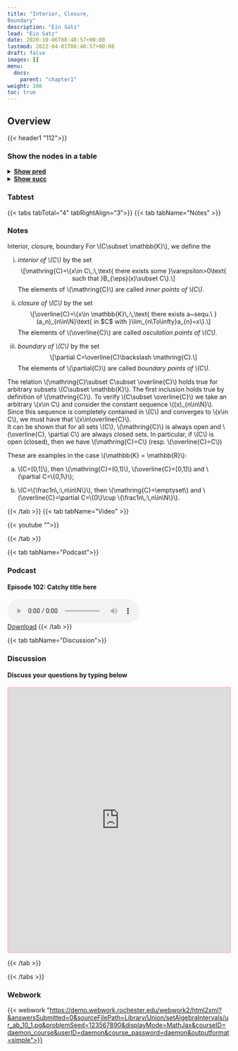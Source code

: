 ```yaml
---
title: "Interior, Closure,
Boundary"
description: "Ein Satz"
lead: "Ein Satz"
date: 2020-10-06T08:48:57+00:00
lastmod: 2022-04-01T08:48:57+00:00
draft: false
images: []
menu:
  docs:
    parent: "chapter1"
weight: 100
toc: true
---
```


## Overview

{{< header1 "112">}}

### Show the nodes in a table

<details>
<summary><b><u>Show pred</u></b></summary>
<div class="table-responsive-sm">
<table class="table">
<thead>
  <tr>
    <th scope="col">Concept</th>
    <th scope="col">Content</th>
  </tr>
</thead>
<tbody>

<tr>
<th scope="row"><a href="../../chapter0/001/">Sets</a></th>
<td>Sets are the basic building blocks for a lot of mathematics. In order to rigorously define numbers and doing real analysis, we need to know how to work with sets.</td>
</tr>
        
<tr>
<th scope="row"><a href="../../chapter1/110/">Open, Closed,
Compact sets</a></th>
<td>Ein Satz</td>
</tr>
        
<tr>
<th scope="row"><a href="../../chapter1/111/">Heine-Borel Theorem</a></th>
<td>Ein Satz</td>
</tr>
        
<tr class="bg-danger">
<th scope="row"><a href="../../chapter1/112/">Interior, Closure,
Boundary</a></th>
<td>Ein Satz</td>
</tr>
        
</tbody>
</table>
</div>
</details>

<details>
<summary><b><u>Show succ</u></b></summary>
<div class="table-responsive-sm">
<table class="table">
<thead>
  <tr>
    <th scope="col">Concept</th>
    <th scope="col">Content</th>
  </tr>
</thead>
<tbody>

<tr class="bg-danger">
<th scope="row"><a href="../../chapter1/112/">Interior, Closure,
Boundary</a></th>
<td>Ein Satz</td>
</tr>
        
</tbody>
</table>
</div>
</details>


### Tabtest

{{< tabs tabTotal="4" tabRightAlign="3">}}
{{< tab tabName="Notes" >}}

### Notes 
<div class="Definition">
<p><span>Interior<span>,</span> closure<span>,</span> boundary</span>
For <span class="math inline">\(C\subset \mathbb{K}\)</span>, we define
the</p>
<ol type="i">
<li><p><em>interior of <span class="math inline">\(C\)</span></em> by
the set <span class="math display">\[\mathring{C}=\{x\in C\,:\,\text{
there exists some }\varepsilon&gt;0\text{ such that }B_{\eps}(x)\subset
C\}.\]</span> The elements of <span
class="math inline">\(\mathring{C}\)</span> are called <em>inner points
of <span class="math inline">\(C\)</span></em>.</p></li>
<li><p><em>closure of <span class="math inline">\(C\)</span></em> by the
set <span class="math display">\[\overline{C}=\{x\in
\mathbb{K}\,:\,\text{ there exists a~sequ.\ }(a_n)_{n\in\N}\text{ in $C$
with }\lim_{n\To\infty}a_{n}=x\}.\]</span> The elements of <span
class="math inline">\(\overline{C}\)</span> are called <em>osculation
points of <span class="math inline">\(C\)</span></em>.</p></li>
<li><p><em>boundary of <span class="math inline">\(C\)</span></em> by
the set <span class="math display">\[\partial C=\overline{C}\backslash
\mathring{C}.\]</span> The elements of <span
class="math inline">\(\partial{C}\)</span> are called <em>boundary
points of <span class="math inline">\(C\)</span></em>.</p></li>
</ol>
</div>
<div class="Remark">
<p>The relation <span class="math inline">\(\mathring{C}\subset C\subset
\overline{C}\)</span> holds true for arbitrary subsets <span
class="math inline">\(C\subset \mathbb{K}\)</span>. The first inclusion
holds true by definition of <span
class="math inline">\(\mathring{C}\)</span>. To verify <span
class="math inline">\(C\subset \overline{C}\)</span> we take an
arbitrary <span class="math inline">\(x\in C\)</span> and consider the
constant sequence <span class="math inline">\((x)_{n\in\N}\)</span>.
Since this sequence is completely contained in <span
class="math inline">\(C\)</span> and converges to <span
class="math inline">\(x\in C\)</span>, we must have that <span
class="math inline">\(x\in\overline{C}\)</span>.<br />
It can be shown that for all sets <span
class="math inline">\(C\)</span>, <span
class="math inline">\(\mathring{C}\)</span> is always open and <span
class="math inline">\(\overline{C}, \partial C\)</span> are always
closed sets. In particular, if <span class="math inline">\(C\)</span> is
open (closed), then we have <span
class="math inline">\(\mathring{C}=C\)</span> (resp. <span
class="math inline">\(\overline{C}=C\)</span>)</p>
</div>
<div class="example">
<p>These are examples in the case <span class="math inline">\(\mathbb{K}
= \mathbb{R}\)</span>:</p>
<ol type="a">
<li><p><span class="math inline">\(C=[0,1]\)</span>, then <span
class="math inline">\(\mathring{C}=(0,1)\)</span>, <span
class="math inline">\(\overline{C}=[0,1]\)</span> and <span
class="math inline">\(\partial C=\{0,1\}\)</span>;</p></li>
<li><p><span class="math inline">\(C=\{\frac1n\,:\,n\in\N\}\)</span>,
then <span class="math inline">\(\mathring{C}=\emptyset\)</span> and
<span class="math inline">\(\overline{C}=\partial C=\{0\}\cup
\{\frac1n\,:\,n\in\N\}\)</span>.</p></li>
</ol>
</div>


{{< /tab >}}
{{< tab tabName="Video" >}}

{{< youtube "">}}

{{< /tab >}}


{{< tab tabName="Podcast">}}
<h3>Podcast</h3>
<h4>Episode 102: Catchy title here</h4>
<audio controls>
  <source src="PODCAST_real" type="audio/wav" />
  Your browser does not support the audio element.
</audio>
<br />
<a href="" class="btn btn-primary btn-lg" download="PODCAST_real"
  >Download</a
>
{{< /tab >}}

{{< tab tabName="Discussion">}}

  <h3>Discussion</h3>
  <h4>Discuss your questions by typing below</h4>

  <iframe
    style="border: 2px solid pink"
    class="embed-responsive-item"
    name="embed_readwrite"
    src="https://pads.rz.tuhh.de/p/"
    width="100%"
    height="600"
  ></iframe>

{{< /tab >}}

{{< /tabs >}}


### Webwork

{{< webwork "https://demo.webwork.rochester.edu/webwork2/html2xml?&answersSubmitted=0&sourceFilePath=Library/Union/setAlgebraIntervals/ur_ab_10_1.pg&problemSeed=123567890&displayMode=MathJax&courseID=daemon_course&userID=daemon&course_password=daemon&outputformat=simple">}}
